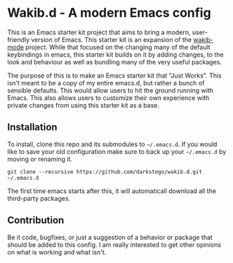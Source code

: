 # Wakib.d - A modern Emacs config

This is an Emacs starter kit project that aims to bring a modern,
user-friendly version of Emacs. This starter kit is an expansion of
the [wakib-mode](https://github.com/darkstego/wakib-mode) project.
While that focused on the changing many of the default keybindings in
emacs, this starter kit builds on it by adding changes, to the look
and behaviour as well as bundling many of the very useful packages.

The purpose of this is to make an Emacs starter kit that "Just Works".
This isn't meant to be a copy of my entire emacs.d, but rather a bunch 
of sensible defaults. This would allow users to hit the ground running
with Emacs. This also allows users to customize their own experience with
private changes from using this starter kit as a base.


## Installation

To install, clone this repo and its submodules to  `~/.emacs.d`.
If you would like to save your old configuration make sure to
back up your `~/.emacs.d` by moving or renaming it.

```
git clone --recursive https://github.com/darkstego/wakib.d.git ~/.emacs.d
```
The first time emacs starts after this, it will automaticall download all 
the third-party packages.

## Contribution

Be it code, bugfixes, or just a suggestion of a behavior or package
that should be added to this config. I am really interested to get
other opinions on what is working and what isn't.
